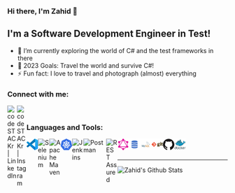 ### Hi there, I'm Zahid 👋

## I'm a Software Development Engineer in Test!
- 🌱 I’m currently exploring the world of C# and the test frameworks in there
- 🥅 2023 Goals: Travel the world and survive C#!
- ⚡ Fun fact: I love to travel and photograph (almost) everything

### Connect with me:

[<img align="left" alt="codeSTACKr | LinkedIn" width="22px" src="https://cdn.jsdelivr.net/npm/simple-icons@v3/icons/linkedin.svg" />][linkedin]
[<img align="left" alt="codeSTACKr | Instagram" width="22px" src="https://cdn.jsdelivr.net/npm/simple-icons@v3/icons/instagram.svg" />][instagram]

<br />

### Languages and Tools:

[<img align="left" alt="Visual Studio Code" width="26px" src="https://raw.githubusercontent.com/github/explore/80688e429a7d4ef2fca1e82350fe8e3517d3494d/topics/visual-studio-code/visual-studio-code.png" />][vscode]
[<img align="left" alt="Selenium" width="26px" src="https://selenium.dev/images/selenium_logo_square_green.png" />][selenium]
[<img align="left" alt="Apache Maven" width="26px" src="https://maven.apache.org/images/maven-logo-black-on-white.png" />][maven]
[<img align="left" alt="Kubernetes" width="26px" src="https://github.com/kubernetes/kubernetes/raw/master/logo/logo.png" />][kubernetes]
[<img align="left" alt="Jenkins" width="26px" src="https://www.jenkins.io/images/logos/actor/256.png" />][jenkins]
[<img align="left" alt="Postman" width="52px" src="https://raw.githubusercontent.com/postmanlabs/postmanlabs.github.io/develop/global-artefacts/postman-logo%2Btext-320x132.png" />][postman]
[<img align="left" alt="REST Assured" width="26px" src="http://rest-assured.io/img/logo-transparent.png" />][restassured]
[<img align="left" alt="GraphQL" width="26px" src="https://raw.githubusercontent.com/github/explore/80688e429a7d4ef2fca1e82350fe8e3517d3494d/topics/graphql/graphql.png" />][graphql]
[<img align="left" alt="SQL" width="26px" src="https://raw.githubusercontent.com/github/explore/80688e429a7d4ef2fca1e82350fe8e3517d3494d/topics/sql/sql.png" />][sql]
[<img align="left" alt="MySQL" width="26px" src="https://raw.githubusercontent.com/github/explore/80688e429a7d4ef2fca1e82350fe8e3517d3494d/topics/mysql/mysql.png" />][mysql]
[<img align="left" alt="Git" width="26px" src="https://raw.githubusercontent.com/github/explore/80688e429a7d4ef2fca1e82350fe8e3517d3494d/topics/git/git.png" />][git]
[<img align="left" alt="GitHub" width="26px" src="https://raw.githubusercontent.com/github/explore/78df643247d429f6cc873026c0622819ad797942/topics/github/github.png" />][github]
[<img align="left" alt="Docker" width="26px" src="https://raw.githubusercontent.com/devicons/devicon/master/icons/docker/docker-original-wordmark.svg" />][docker]

<br />
<br />

---

<img align="left" alt="Zahid's Github Stats" src="https://github-readme-stats.vercel.app/api?username=ZahidMKhan&count_private=true&show_icons=true&theme=radical&hide_border=true" />


[website]: https://codeSTACKr.com
[instagram]: https://instagram.com/the.last.alphabet
[linkedin]: https://linkedin.com/in/zahidmeer
[vscode]: https://code.visualstudio.com/
[selenium]: https://www.selenium.dev/
[maven]: https://maven.apache.org/
[jenkins]: https://www.jenkins.io/
[postman]: https://www.postman.com/
[restassured]: http://rest-assured.io/
[graphql]: https://graphql.org/
[mysql]: https://www.mysql.com/
[sql]: https://www.mysql.com
[git]: https://git-scm.com/
[github]: https://github.com/
[docker]: https://www.docker.com/
[kubernetes]: https://kubernetes.io/
